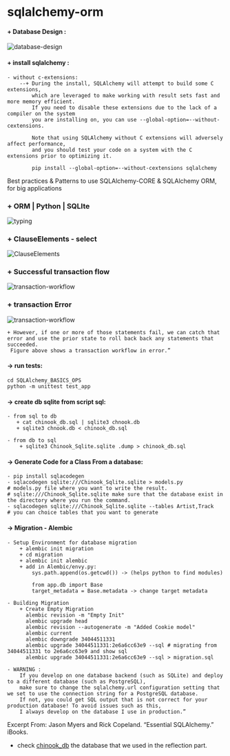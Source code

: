 # sqlalchemy-orm

#### + Database Design :

![database-design](./figures/database_design.png)

#### + install sqlalchemy :
    - without c-extensions:
        --+ During the install, SQLAlchemy will attempt to build some C extensions,
            which are leveraged to make working with result sets fast and more memory efficient.
            If you need to disable these extensions due to the lack of a compiler on the system
            you are installing on, you can use --global-option=--without-cextensions.

            Note that using SQLAlchemy without C extensions will adversely affect performance,
            and you should test your code on a system with the C extensions prior to optimizing it.

            pip install --global-option=--without-cextensions sqlalchemy

Best practices &amp; Patterns to use SQLAlchemy-CORE &amp; SQLAlchemy ORM, for big applications

###  + ORM       |  Python     | SQLIte
![typing](./figures/typing-(ORM_Python_SQLite).png)


### + ClauseElements - select

![ClauseElements](./figures/ClauseElements.png)


### + Successful transaction flow

![transaction-workflow](./figures/transaction_workflow.png)

### + transaction Error

![transaction-workflow](./figures/transaction_error.png)

    + However, if one or more of those statements fail, we can catch that error and use the prior state to roll back back any statements that succeeded.
     Figure above shows a transaction workflow in error.”

#### -> run tests:
    cd SQLAlchemy_BASICS_OPS
    python -m unittest test_app

#### -> create db sqlite from script sql:
    - from sql to db
       + cat chinook_db.sql | sqlite3 chnook.db
       + sqlite3 chnook.db < chinook_db.sql

    - from db to sql
        + sqlite3 Chinook_Sqlite.sqlite .dump > chinook_db.sql

#### -> Generate Code for a Class From a database:
    - pip install sqlacodegen
    - sqlacodegen sqlite:///Chinook_Sqlite.sqlite > models.py
    # models.py file where you want to write the result.
    # sqlite:///Chinook_Sqlite.sqlite make sure that the database exist in the directory where you run the command.
    - sqlacodegen sqlite:///Chinook_Sqlite.sqlite --tables Artist,Track
    # you can choice tables that you want to generate

#### -> Migration - Alembic
    - Setup Environment for database migration
        + alembic init migration
        + cd migration
        + alembic init alembic
        + add in Alembic/envy.py:
            sys.path.append(os.getcwd()) -> (helps python to find modules)

            from app.db import Base
            target_metadata = Base.metadata -> change target metadata

    - Building Migration
        + Create Empty Migration
          alembic revision -m "Empty Init"
          alembic upgrade head
          alembic revision --autogenerate -m "Added Cookie model"
          alembic current
          alembic downgrade 34044511331
          alembic upgrade 34044511331:2e6a6cc63e9 --sql # migrating from 34044511331 to 2e6a6cc63e9 and show sql
          alembic upgrade 34044511331:2e6a6cc63e9 --sql > migration.sql

    - WARNING :
        If you develop on one database backend (such as SQLite) and deploy to a different database (such as PostgreSQL),
        make sure to change the sqlalchemy.url configuration setting that we set to use the connection string for a PostgreSQL database.
        If not, you could get SQL output that is not correct for your production database! To avoid issues such as this,
        I always develop on the database I use in production.”


Excerpt From: Jason Myers and Rick Copeland. “Essential SQLAlchemy.” iBooks.
+ check [chinook_db](http://chinookdatabase.codeplex.com/) the database that we used in the reflection part.
